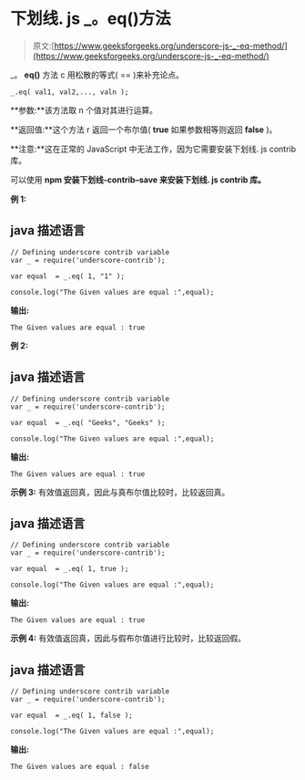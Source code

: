 # 下划线. js _。eq()方法

> 原文:[https://www.geeksforgeeks.org/underscore-js-_-eq-method/](https://www.geeksforgeeks.org/underscore-js-_-eq-method/)

_。 **eq()** 方法 c 用松散的等式( == )来补充论点。

```
_.eq( val1, val2,..., valn );

```

**参数:**该方法取 n 个值对其进行运算。

**返回值:**这个方法 r 返回一个布尔值( **true** 如果参数相等则返回 **false** )。

**注意:**这在正常的 JavaScript 中无法工作，因为它需要安装下划线. js contrib 库。

可以使用 **npm 安装下划线-contrib–save 来安装下划线. js contrib 库。**

**例 1:**

## java 描述语言

```
// Defining underscore contrib variable
var _ = require('underscore-contrib'); 

var equal  = _.eq( 1, "1" );

console.log("The Given values are equal :",equal);
```

**输出:**

```
The Given values are equal : true

```

**例 2:**

## java 描述语言

```
// Defining underscore contrib variable
var _ = require('underscore-contrib'); 

var equal  = _.eq( "Geeks", "Geeks" );

console.log("The Given values are equal :",equal);
```

**输出:**

```
The Given values are equal : true

```

**示例 3:** 有效值返回真，因此与真布尔值比较时，比较返回真。

## java 描述语言

```
// Defining underscore contrib variable
var _ = require('underscore-contrib'); 

var equal  = _.eq( 1, true );

console.log("The Given values are equal :",equal);
```

**输出:**

```
The Given values are equal : true

```

**示例 4:** 有效值返回真，因此与假布尔值进行比较时，比较返回假。

## java 描述语言

```
// Defining underscore contrib variable
var _ = require('underscore-contrib'); 

var equal  = _.eq( 1, false );

console.log("The Given values are equal :",equal);
```

**输出:**

```
The Given values are equal : false

```